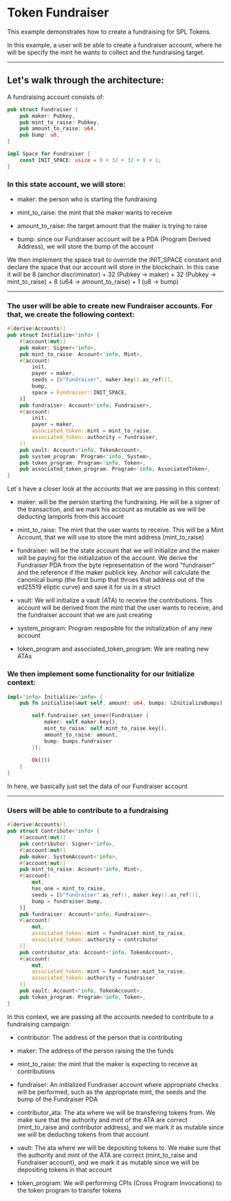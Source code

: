 # Token Fundraiser

This example demonstrates how to create a fundraising for SPL Tokens.

In this example, a user will be able to create a fundraiser account, where he will be specify the mint he wants to collect and the fundraising target.

---

## Let's walk through the architecture:

A fundraising account consists of:

```rust
pub struct Fundraiser {
    pub maker: Pubkey,
    pub mint_to_raise: Pubkey,
    pub amount_to_raise: u64,
    pub bump: u8,
}

impl Space for Fundraiser {
    const INIT_SPACE: usize = 8 + 32 + 32 + 8 + 1;
}
```

### In this state account, we will store:

- maker: the person who is starting the fundraising

- mint_to_raise: the mint that the maker wants to receive

- amount_to_raise: the target amount that the maker is trying to raise

- bump: since our Fundraiser account will be a PDA (Program Derived Address), we will store the bump of the account

We then implement the space trait to override the INIT_SPACE constant and declare the space that our account will store in the blockchain.
In this case it will be 8 (anchor discriminator) + 32 (Pubkey -> maker) + 32 (Pubkey -> mint_to_raise) + 8 (u64 -> amount_to_raise) + 1 (u8 -> bump)

---

### The user will be able to create new Fundraiser accounts. For that, we create the following context:

```rust
#[derive(Accounts)]
pub struct Initialize<'info> {
    #[account(mut)]
    pub maker: Signer<'info>,
    pub mint_to_raise: Account<'info, Mint>,
    #[account(
        init,
        payer = maker,
        seeds = [b"fundraiser", maker.key().as_ref()],
        bump,
        space = Fundraiser::INIT_SPACE,
    )]
    pub fundraiser: Account<'info, Fundraiser>,
    #[account(
        init,
        payer = maker,
        associated_token::mint = mint_to_raise,
        associated_token::authority = fundraiser,
    )]
    pub vault: Account<'info, TokenAccount>,
    pub system_program: Program<'info, System>,
    pub token_program: Program<'info, Token>,
    pub associated_token_program: Program<'info, AssociatedToken>,
}
```

Let´s have a closer look at the accounts that we are passing in this context:

- maker: will be the person starting the fundraising. He will be a signer of the transaction, and we mark his account as mutable as we will be deducting lamports from this account

- mint_to_raise: The mint that the user wants to receive. This will be a Mint Account, that we will use to store the mint address (mint_to_raise)

- fundraiser: will be the state account that we will initialize and the maker will be paying for the initialization of the account.
We derive the Fundraiser PDA from the byte representation of the word "fundraiser" and the reference if the maker publick key. Anchor will calculate the canonical bump (the first bump that throes that address out of the ed25519 eliptic curve) and save it for us in a struct

- vault: We will initialize a vault (ATA) to receive the contributions. This account will be derived from the mint that the user wants to receive, and the fundraiser account that we are just creating

- system_program: Program resposible for the initialization of any new account

- token_program and associated_token_program: We are reating new ATAs

### We then implement some functionality for our Initialize context:

```rust
impl<'info> Initialize<'info> {
    pub fn initialize(&mut self, amount: u64, bumps: &InitializeBumps) -> Result<()> {

        self.fundraiser.set_inner(Fundraiser {
            maker: self.maker.key(),
            mint_to_raise: self.mint_to_raise.key(),
            amount_to_raise: amount,
            bump: bumps.fundraiser
        });
        
        Ok(())
    }
}
```

In here, we basically just set the data of our Fundraiser account

---

### Users will be able to contribute to a fundraising

```rust
#[derive(Accounts)]
pub struct Contribute<'info> {
    #[account(mut)]
    pub contributor: Signer<'info>,
    #[account(mut)]
    pub maker: SystemAccount<'info>,
    #[account(mut)]
    pub mint_to_raise: Account<'info, Mint>,
    #[account(
        mut,
        has_one = mint_to_raise,
        seeds = [b"fundraiser".as_ref(), maker.key().as_ref()],
        bump = fundraiser.bump,
    )]
    pub fundraiser: Account<'info, Fundraiser>,
    #[account(
        mut,
        associated_token::mint = fundraiser.mint_to_raise,
        associated_token::authority = contributor
    )]
    pub contributor_ata: Account<'info, TokenAccount>,
    #[account(
        mut,
        associated_token::mint = fundraiser.mint_to_raise,
        associated_token::authority = fundraiser
    )]
    pub vault: Account<'info, TokenAccount>,
    pub token_program: Program<'info, Token>,
}
```

In this context, we are passing all the accounts needed to contribute to a fundraising campaign:

- contributor: The address of the person that is contributing

- maker: The address of the person raising the the funds

- mint_to_raise: the mint that the maker is expecting to receive as contributions

- fundraiser: An initialized Fundraiser account where appropriate checks will be performed, such as the appropriate mint, the seeds and the bump of the Fundraiser PDA

- contributor_ata: The ata where we will be transfering tokens from. We make sure that the authority and mint of the ATA are correct (mint_to_raise and contributor address), and we mark it as mutable since we will be deducting tokens from that account

- vault: The ata where we will be depositing tokens to. We make sure that the authority and mint of the ATA are correct (mint_to_raise and Fundraiser account), and we mark it as mutable since we will be depositing tokens in that account

- token_program: We will performing CPIs (Cross Program Invocations) to the token program to transfer tokens
